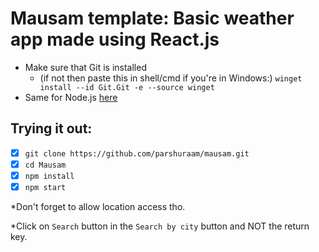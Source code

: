 # Mausam template: Basic weather app made using React.js

- Make sure that Git is installed
  - (if not then paste this in shell/cmd if you're in Windows:)
 ` winget install --id Git.Git -e --source winget `
 - Same for Node.js [here](https://nodejs.org/en/download/)

## Trying it out:
- [x] `git clone https://github.com/parshuraam/mausam.git`
- [x] `cd Mausam`
- [x] `npm install`
- [x] `npm start`

*Don't forget to allow location access tho.

*Click on ``Search`` button in the `Search by city` button and NOT the return key.
